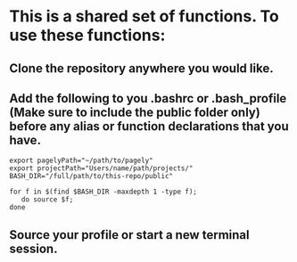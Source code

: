 # This is a shared set of functions.  To use these functions:

##  Clone the repository anywhere you would like. 
##  Add the following to you .bashrc or .bash_profile (Make sure to include the public folder only) before any alias or function declarations that you have.  


```
export pagelyPath="~/path/to/pagely"
export projectPath="Users/name/path/projects/"
BASH_DIR="/full/path/to/this-repo/public"

for f in $(find $BASH_DIR -maxdepth 1 -type f);
   do source $f;
done

```

##  Source your profile or start a new terminal session.
